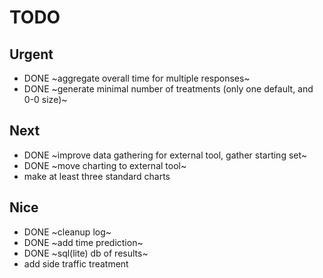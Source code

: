 # TODO

## Urgent

- DONE ~aggregate overall time for multiple responses~
- DONE ~generate minimal number of treatments (only one default, and 0-0 size)~

## Next

- DONE ~improve data gathering for external tool, gather starting set~
- DONE ~move charting to external tool~
- make at least three standard charts

## Nice

- DONE ~cleanup log~
- DONE ~add time prediction~
- DONE ~sql(lite) db of results~
- add side traffic treatment
